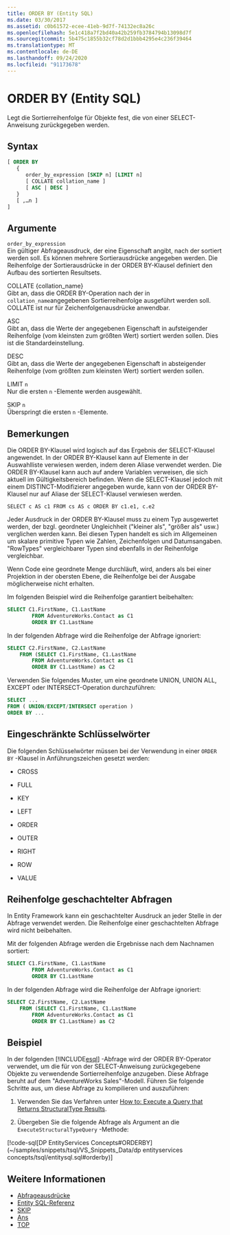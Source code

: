 ```yaml
---
title: ORDER BY (Entity SQL)
ms.date: 03/30/2017
ms.assetid: c0b61572-ecee-41eb-9d7f-74132ec8a26c
ms.openlocfilehash: 5e1c418a7f2bd40a42b259fb3784794b13098d7f
ms.sourcegitcommit: 5b475c1855b32cf78d2d1bbb4295e4c236f39464
ms.translationtype: MT
ms.contentlocale: de-DE
ms.lasthandoff: 09/24/2020
ms.locfileid: "91173678"
---
```

# <a name="order-by-entity-sql"></a>ORDER BY (Entity SQL)

Legt die Sortierreihenfolge für Objekte fest, die von einer SELECT-Anweisung zurückgegeben werden.  
  
## <a name="syntax"></a>Syntax  
  
```sql  
[ ORDER BY
   {  
      order_by_expression [SKIP n] [LIMIT n]  
      [ COLLATE collation_name ]  
      [ ASC | DESC ]  
   }  
   [ ,…n ]
]  
```  
  
## <a name="arguments"></a>Argumente  

 `order_by_expression`  
 Ein gültiger Abfrageausdruck, der eine Eigenschaft angibt, nach der sortiert werden soll. Es können mehrere Sortierausdrücke angegeben werden. Die Reihenfolge der Sortierausdrücke in der ORDER BY-Klausel definiert den Aufbau des sortierten Resultsets.  
  
 COLLATE {collation_name}  
 Gibt an, dass die ORDER BY-Operation nach der in `collation_name`angegebenen Sortierreihenfolge ausgeführt werden soll. COLLATE ist nur für Zeichenfolgenausdrücke anwendbar.  
  
 ASC  
 Gibt an, dass die Werte der angegebenen Eigenschaft in aufsteigender Reihenfolge (vom kleinsten zum größten Wert) sortiert werden sollen. Dies ist die Standardeinstellung.  
  
 DESC  
 Gibt an, dass die Werte der angegebenen Eigenschaft in absteigender Reihenfolge (vom größten zum kleinsten Wert) sortiert werden sollen.  
  
 LIMIT `n`  
 Nur die ersten `n` -Elemente werden ausgewählt.  
  
 SKIP `n`  
 Überspringt die ersten `n` -Elemente.  
  
## <a name="remarks"></a>Bemerkungen  

 Die ORDER BY-Klausel wird logisch auf das Ergebnis der SELECT-Klausel angewendet. In der ORDER BY-Klausel kann auf Elemente in der Auswahlliste verwiesen werden, indem deren Aliase verwendet werden. Die ORDER BY-Klausel kann auch auf andere Variablen verweisen, die sich aktuell im Gültigkeitsbereich befinden. Wenn die SELECT-Klausel jedoch mit einem DISTINCT-Modifizierer angegeben wurde, kann von der ORDER BY-Klausel nur auf Aliase der SELECT-Klausel verwiesen werden.  
  
 `SELECT c AS c1 FROM cs AS c ORDER BY c1.e1, c.e2`  
  
 Jeder Ausdruck in der ORDER BY-Klausel muss zu einem Typ ausgewertet werden, der bzgl. geordneter Ungleichheit ("kleiner als", "größer als" usw.) verglichen werden kann. Bei diesen Typen handelt es sich im Allgemeinen um skalare primitive Typen wie Zahlen, Zeichenfolgen und Datumsangaben. "RowTypes" vergleichbarer Typen sind ebenfalls in der Reihenfolge vergleichbar.  
  
 Wenn Code eine geordnete Menge durchläuft, wird, anders als bei einer Projektion in der obersten Ebene, die Reihenfolge bei der Ausgabe möglicherweise nicht erhalten.  

Im folgenden Beispiel wird die Reihenfolge garantiert beibehalten:

```sql  
SELECT C1.FirstName, C1.LastName  
        FROM AdventureWorks.Contact as C1  
        ORDER BY C1.LastName  
```  

In der folgenden Abfrage wird die Reihenfolge der Abfrage ignoriert:  

```sql  
SELECT C2.FirstName, C2.LastName  
    FROM (SELECT C1.FirstName, C1.LastName  
        FROM AdventureWorks.Contact as C1  
        ORDER BY C1.LastName) as C2  
```  
  
 Verwenden Sie folgendes Muster, um eine geordnete UNION, UNION ALL, EXCEPT oder INTERSECT-Operation durchzuführen:  
  
```sql  
SELECT ...  
FROM ( UNION/EXCEPT/INTERSECT operation )  
ORDER BY ...  
```  
  
## <a name="restricted-keywords"></a>Eingeschränkte Schlüsselwörter  

 Die folgenden Schlüsselwörter müssen bei der Verwendung in einer `ORDER BY` -Klausel in Anführungszeichen gesetzt werden:  
  
- CROSS  
  
- FULL  
  
- KEY  
  
- LEFT  
  
- ORDER  
  
- OUTER  
  
- RIGHT  
  
- ROW  
  
- VALUE  
  
## <a name="ordering-nested-queries"></a>Reihenfolge geschachtelter Abfragen  

 In Entity Framework kann ein geschachtelter Ausdruck an jeder Stelle in der Abfrage verwendet werden. Die Reihenfolge einer geschachtelten Abfrage wird nicht beibehalten.  

Mit der folgenden Abfrage werden die Ergebnisse nach dem Nachnamen sortiert:  

```sql  
SELECT C1.FirstName, C1.LastName  
        FROM AdventureWorks.Contact as C1  
        ORDER BY C1.LastName  
```  

In der folgenden Abfrage wird die Reihenfolge der Abfrage ignoriert:  

```sql  
SELECT C2.FirstName, C2.LastName  
    FROM (SELECT C1.FirstName, C1.LastName  
        FROM AdventureWorks.Contact as C1  
        ORDER BY C1.LastName) as C2  
```  
  
## <a name="example"></a>Beispiel  

 In der folgenden [!INCLUDE[esql](../../../../../../includes/esql-md.md)] -Abfrage wird der ORDER BY-Operator verwendet, um die für von der SELECT-Anweisung zurückgegebene Objekte zu verwendende Sortierreihenfolge anzugeben. Diese Abfrage beruht auf dem "AdventureWorks Sales"-Modell. Führen Sie folgende Schritte aus, um diese Abfrage zu kompilieren und auszuführen:  
  
1. Verwenden Sie das Verfahren unter [How to: Execute a Query that Returns StructuralType Results](../how-to-execute-a-query-that-returns-structuraltype-results.md).  
  
2. Übergeben Sie die folgende Abfrage als Argument an die `ExecuteStructuralTypeQuery` -Methode:  
  
 [!code-sql[DP EntityServices Concepts#ORDERBY](~/samples/snippets/tsql/VS_Snippets_Data/dp entityservices concepts/tsql/entitysql.sql#orderby)]  
  
## <a name="see-also"></a>Weitere Informationen

- [Abfrageausdrücke](query-expressions-entity-sql.md)
- [Entity SQL-Referenz](entity-sql-reference.md)
- [SKIP](skip-entity-sql.md)
- [Ans](limit-entity-sql.md)
- [TOP](top-entity-sql.md)
